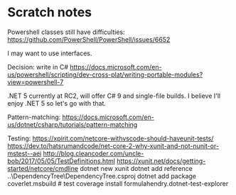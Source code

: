 # Scratch notes

Powershell classes still have difficulties: https://github.com/PowerShell/PowerShell/issues/6652

I may want to use interfaces.

Decision: write in C#
https://docs.microsoft.com/en-us/powershell/scripting/dev-cross-plat/writing-portable-modules?view=powershell-7

.NET 5 currently at RC2, will offer C# 9 and single-file builds. I believe I'll enjoy .NET 5 so let's go with that.

Pattern-matching:
https://docs.microsoft.com/en-us/dotnet/csharp/tutorials/pattern-matching


Testing:
https://xpirit.com/netcore-withvscode-should-haveunit-tests/
https://dev.to/hatsrumandcode/net-core-2-why-xunit-and-not-nunit-or-mstest--aei
http://blog.cleancoder.com/uncle-bob/2017/05/05/TestDefinitions.html
https://xunit.net/docs/getting-started/netcore/cmdline
dotnet new xunit
dotnet add reference ..\DependencyTree\DependencyTree.csproj
dotnet add package coverlet.msbuild     # test coverage
install formulahendry.dotnet-test-explorer
